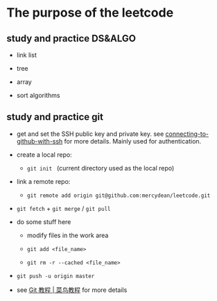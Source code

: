 # The purpose of the leetcode

## study and practice DS&amp;ALGO

- link list

- tree

- array

- sort algorithms

## study and practice git

- get and set the SSH public key and private key. see [connecting-to-github-with-ssh](https://docs.github.com/cn/authentication/connecting-to-github-with-ssh) for more details. Mainly used for authentication.

- create a local repo: 
  
  - `git init ` (current directory used as the local repo)

- link a remote repo:
  
  - `git remote add origin git@github.com:mercydean/leetcode.git`

- `git fetch` + `git merge` / `git pull`

- do some stuff here
  
  - modify files in the work area
  
  - `git add <file_name>`
  
  - `git rm -r --cached <file_name> `

- `git push -u origin master`

- see [Git 教程 | 菜鸟教程](https://www.runoob.com/git/git-tutorial.html) for more details
